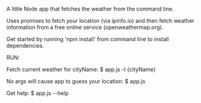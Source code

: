 A little Node app that fetches the weather from the command line.

Uses promises to fetch your location (via ipinfo.io) and then fetch weather information from a free online service (openweathermap.org).

Get started by running 'npm install' from command line to install dependencies.

RUN:

Fetch current weather for cityName: 
  $ app.js -l {cityName} 

No args will cause app to guess your location: 
  $ app.js 

Get help: 
  $ app.js --help 
